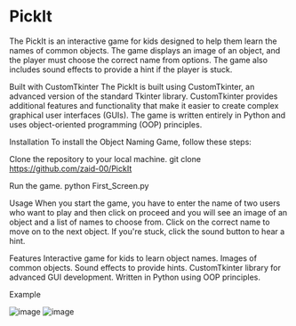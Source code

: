 # PickIt
The PickIt is an interactive game for kids designed to help them learn the names of common objects. The game displays an image of an object, and the player must choose the correct name from options. The game also includes sound effects to provide a hint if the player is stuck.

Built with CustomTkinter
The PickIt is built using CustomTkinter, an advanced version of the standard Tkinter library. CustomTkinter provides additional features and functionality that make it easier to create complex graphical user interfaces (GUIs). The game is written entirely in Python and uses object-oriented programming (OOP) principles.

Installation
To install the Object Naming Game, follow these steps:

Clone the repository to your local machine.
git clone https://github.com/zaid-00/PickIt

Run the game.
python First_Screen.py

Usage
When you start the game, you have to enter the name of two users who want to play and then click on proceed and you will see an image of an object and a list of names to choose from. Click on the correct name to move on to the next object. If you're stuck, click the sound button to hear a hint.

Features
Interactive game for kids to learn object names.
Images of common objects.
Sound effects to provide hints.
CustomTkinter library for advanced GUI development.
Written in Python using OOP principles.

Example

![image](https://user-images.githubusercontent.com/126071672/230127444-83ba81c1-1b24-46d2-b99f-bb83f80a23da.png)
![image](https://user-images.githubusercontent.com/126071672/230127585-50b043dc-c167-4283-8e9e-8eb3e382ccf7.png)
